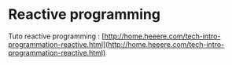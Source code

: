 # Reactive programming

Tuto reactive programming : [http://home.heeere.com/tech-intro-programmation-reactive.html](http://home.heeere.com/tech-intro-programmation-reactive.html)
